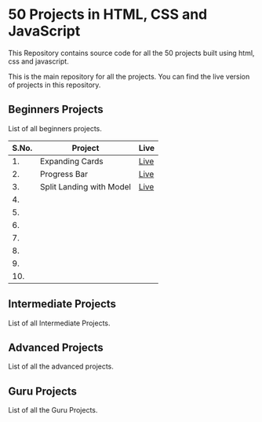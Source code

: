 # 50 Projects in HTML, CSS and JavaScript

This Repository contains source code for all the 50 projects built using html, css and javascript.

This is the main repository for all the projects. You can find the live version of projects in this repository.

## Beginners Projects

List of all beginners projects.

| S.No. | Project                  | Live                                            |
| ----- | ------------------------ | ----------------------------------------------- |
| 1.    | Expanding Cards          | [Live](https://expandify.netlify.app/)          |
| 2.    | Progress Bar             | [Live](https://progressify.netlify.app/)        |
| 3.    | Split Landing with Model | [Live](https://charizard-splitify.netlify.app/) |
| 4.    |                          |                                                 |
| 5.    |                          |                                                 |
| 6.    |                          |                                                 |
| 7.    |                          |                                                 |
| 8.    |                          |                                                 |
| 9.    |                          |                                                 |
| 10.   |                          |                                                 |

## Intermediate Projects

List of all Intermediate Projects.

## Advanced Projects

List of all the advanced projects.

## Guru Projects

List of all the Guru Projects.
